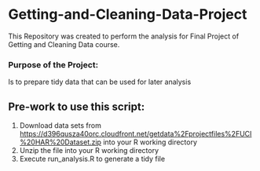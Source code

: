 # Getting-and-Cleaning-Data-Project
This Repository was created to perform the analysis for Final Project of Getting and Cleaning Data course.

### Purpose of the Project: 
Is to prepare tidy data that can be used for later analysis

## Pre-work to use this script:
1. Download data sets from https://d396qusza40orc.cloudfront.net/getdata%2Fprojectfiles%2FUCI%20HAR%20Dataset.zip into your R working directory
2. Unzip the file into your R working directory
3. Execute run_analysis.R to generate a tidy file
